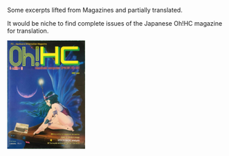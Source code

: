 Some excerpts lifted from Magazines and partially translated.

It would be niche to find complete issues of the Japanese Oh!HC magazine for translation.

<img src="OhHC-N1-1982.jpg" width=180 height=250/>
